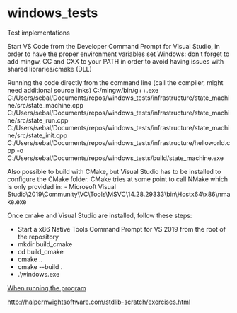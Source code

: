 # windows_tests
Test implementations

Start VS Code from the Developer Command Prompt for Visual Studio, in order to have the proper environment variables set
Windows: don t forget to add mingw, CC and CXX to your PATH in order to avoid having issues with shared libraries/cmake (DLL)

Running the code directly from the command line (call the compiler, might need additional source links)
 C:/mingw/bin/g++.exe C:/Users/sebal/Documents/repos/windows_tests/infrastructure/state_machine/src/state_machine.cpp C:/Users/sebal/Documents/repos/windows_tests/infrastructure/state_machine/src/state_run.cpp C:/Users/sebal/Documents/repos/windows_tests/infrastructure/state_machine/src/state_init.cpp C:/Users/sebal/Documents/repos/windows_tests/infrastructure/helloworld.cpp -o C:/Users/sebal/Documents/repos/windows_tests/build/state_machine.exe

Also possible to build with CMake, but Visual Studio has to be installed to configure the CMake folder. CMake tries at some point to call NMake which is only 
provided in:
    - Microsoft Visual Studio\2019\Community\VC\Tools\MSVC\14.28.29333\bin\Hostx64\x86\nmake.exe

Once cmake and Visual Studio are installed, follow these steps:
  - Start a x86 Native Tools Command Prompt for VS 2019 from the root of the repository
  - mkdir build_cmake
  - cd build_cmake
  - cmake .. 
  - cmake --build .
  - .\windows.exe

[When running the program](sebaleme.github.com/windows_tests/illustrations/results.jpg)

http://halpernwightsoftware.com/stdlib-scratch/exercises.html

